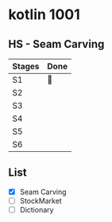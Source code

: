 # kotlin 1001

## HS - Seam Carving 
Stages | Done
-------|------
S1 | :grapes:
S2 |
S3 |
S4 |
S5 |
S6 |


## List

- [x] Seam Carving 
- [ ] StockMarket
- [ ] Dictionary
